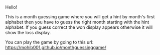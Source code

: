 Hello!

This is a month guessing game where you will get a hint by month's first alphabet then you have to guess the right month starting with the hint alphabet. If you guess correct the won display appears otherwise it will show the loss display.

You can play the game by going to this url:
https://mohib001.github.io/monthguessinggame/
